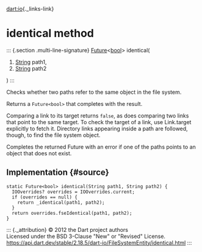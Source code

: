 [dart:io](../../dart-io/dart-io-library){._links-link}

identical method
================

::: {.section .multi-line-signature}
[Future](../../dart-async/future-class)\<[bool](../../dart-core/bool-class)\>
identical(

1.  [String](../../dart-core/string-class) path1,
2.  [String](../../dart-core/string-class) path2

)
:::

Checks whether two paths refer to the same object in the file system.

Returns a `Future<bool>` that completes with the result.

Comparing a link to its target returns `false`, as does comparing two
links that point to the same target. To check the target of a link, use
Link.target explicitly to fetch it. Directory links appearing inside a
path are followed, though, to find the file system object.

Completes the returned Future with an error if one of the paths points
to an object that does not exist.

Implementation {#source}
--------------

``` {.language-dart data-language="dart"}
static Future<bool> identical(String path1, String path2) {
  IOOverrides? overrides = IOOverrides.current;
  if (overrides == null) {
    return _identical(path1, path2);
  }
  return overrides.fseIdentical(path1, path2);
}
```

::: {._attribution}
© 2012 the Dart project authors\
Licensed under the BSD 3-Clause \"New\" or \"Revised\" License.\
<https://api.dart.dev/stable/2.18.5/dart-io/FileSystemEntity/identical.html>
:::
